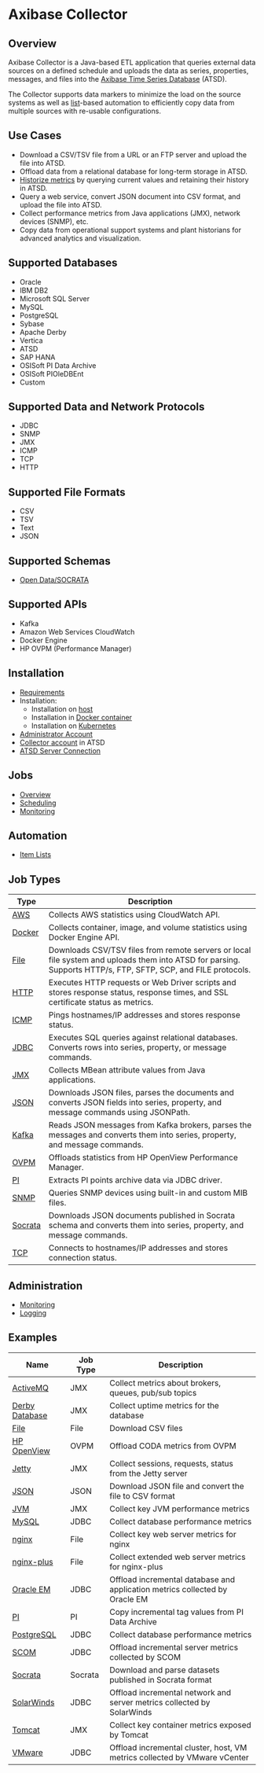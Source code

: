 # Axibase Collector

## Overview

Axibase Collector is a Java-based ETL application that queries external data sources on a defined schedule and uploads the data as series, properties, messages, and files into the [Axibase Time Series Database](https://axibase.com/docs/atsd/) (ATSD).

The Collector supports data markers to minimize the load on the source systems as well as [list](./collections.md)-based automation to efficiently copy data from multiple sources with re-usable configurations.

## Use Cases

* Download a CSV/TSV file from a URL or an FTP server and upload the file into ATSD.
* Offload data from a relational database for long-term storage in ATSD.
* [Historize metrics](https://axibase.com/use-cases/tutorials/historize/) by querying current values and retaining their history in ATSD.
* Query a web service, convert JSON document into CSV format, and upload the file into ATSD.
* Collect performance metrics from Java applications (JMX), network devices (SNMP), etc.
* Copy data from operational support systems and plant historians for advanced analytics and visualization.

## Supported Databases

* Oracle
* IBM DB2
* Microsoft SQL Server
* MySQL
* PostgreSQL
* Sybase
* Apache Derby
* Vertica
* ATSD
* SAP HANA
* OSISoft PI Data Archive
* OSISoft PIOleDBEnt
* Custom

## Supported Data and Network Protocols

* JDBC
* SNMP
* JMX
* ICMP
* TCP
* HTTP

## Supported File Formats

* CSV
* TSV
* Text
* JSON

## Supported Schemas

* [Open Data/SOCRATA](https://project-open-data.cio.gov/v1.1/schema/)

## Supported APIs

* Kafka
* Amazon Web Services CloudWatch
* Docker Engine
* HP OVPM (Performance Manager)

## Installation

* [Requirements](./requirements.md)
* Installation:
  * Installation on [host](./installation.md)
  * Installation in [Docker container](./installation-on-docker.md)
  * Installation on [Kubernetes](./installation-on-kubernetes.md)
* [Administrator Account](./configure-administrator-account.md)
* [Collector account](https://axibase.com/docs/atsd/administration/collector-account.html) in ATSD
* [ATSD Server Connection](./atsd-server-connection.md)

## Jobs

* [Overview](./job-generic.md)
* [Scheduling](./scheduling.md)
* [Monitoring](./monitoring.md)

## Automation

* [Item Lists](./collections.md)

## Job Types

**Type** | **Description**
----- | -----
[AWS](./jobs/aws.md) | Collects AWS statistics using CloudWatch API.
[Docker](./jobs/docker.md) | Collects container, image, and volume statistics using Docker Engine API.
[File](./jobs/file.md) | Downloads CSV/TSV files from remote servers or local file system and uploads them into ATSD for parsing.<br>Supports HTTP/s, FTP, SFTP, SCP, and FILE protocols.
[HTTP](./jobs/http.md) | Executes HTTP requests or Web Driver scripts and stores response status, response times, and SSL certificate status as metrics.
[ICMP](./jobs/icmp.md) | Pings hostnames/IP addresses and stores response status.
[JDBC](./jobs/jdbc.md) | Executes SQL queries against relational databases.<br>Converts rows into series,  property, or message commands.
[JMX](./jobs/jmx.md) | Collects MBean attribute values from Java applications.
[JSON](./jobs/json.md) | Downloads JSON files, parses the documents and converts JSON fields into series, property, and message commands using JSONPath.
[Kafka](./jobs/kafka.md) | Reads JSON messages from Kafka brokers, parses the messages and converts them into series, property, and message commands.
[OVPM](./jobs/ovpm.md) | Offloads statistics from HP OpenView Performance Manager.
[PI](./jobs/pi.md) | Extracts PI points archive data via JDBC driver.
[SNMP](./jobs/snmp.md) | Queries SNMP devices using built-in and custom MIB files.
[Socrata](./jobs/socrata.md) | Downloads JSON documents published in Socrata schema and converts them into series, property, and message commands.
[TCP](./jobs/tcp.md) | Connects to hostnames/IP addresses and stores connection status.

## Administration

* [Monitoring](./monitoring.md)
* [Logging](./logging.md)

## Examples

**Name** | **Job Type** | **Description**
----- | ----- | ----
[ActiveMQ](./jobs/examples/activemq) | JMX | Collect metrics about brokers, queues, pub/sub topics
[Derby Database](./jobs/examples/derby) | JMX | Collect uptime metrics for the database
[File](./jobs/examples/file) | File | Download CSV files
[HP OpenView](./jobs/examples/hp-openview) | OVPM | Offload CODA metrics from OVPM
[Jetty](./jobs/examples/jetty) | JMX | Collect sessions, requests, status from the Jetty server
[JSON](./jobs/examples/json) | JSON | Download JSON file and convert the file to CSV format
[JVM](./jobs/examples/jvm) | JMX | Collect key JVM performance metrics
[MySQL](./jobs/examples/mysql) | JDBC | Collect database performance metrics
[nginx](./jobs/examples/nginx) | File | Collect key web server metrics for nginx
[nginx-plus](./jobs/examples/nginx-plus) | File | Collect extended web server metrics for nginx-plus
[Oracle EM](./jobs/examples/oracle-enterprise-manager) | JDBC | Offload incremental database and application metrics collected by Oracle EM
[PI](./jobs/examples/pi) | PI | Copy incremental tag values from PI Data Archive
[PostgreSQL](./jobs/examples/postgres) | JDBC | Collect database performance metrics
[SCOM](./jobs/examples/scom) | JDBC | Offload incremental server metrics collected by SCOM
[Socrata](./jobs/examples/socrata/state-government.md) | Socrata | Download and parse datasets published in Socrata format
[SolarWinds](./jobs/examples/solarwinds) | JDBC | Offload incremental network and server metrics collected by SolarWinds
[Tomcat](./jobs/examples/tomcat) | JMX | Collect key container metrics exposed by Tomcat
[VMware](./jobs/examples/vmware) | JDBC | Offload incremental cluster, host, VM metrics collected by VMware vCenter
